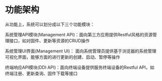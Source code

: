 # 功能架构

从功能上，系统可以划分成以下三个功能模块：

系统管理API模块\(Management API\)：面向第三方应用提供Restful风格的资源管理接口，如对固件、更新等资源的CRUD操作

系统管理UI界面\(Management UI\)： 面向系统管理员提供基于浏览器的系统管理可视化界面，能够方面的进行更新的创建、启动、暂停等操作

终端响应API模块\(DDI API\)：面向终端设备提供服务终端设备的Restful API，如终端注册、更新查询、固件下载等接口

